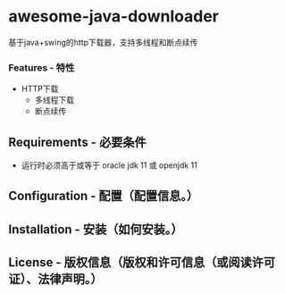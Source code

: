 # awesome-java-downloader

基于java+swing的http下载器，支持多线程和断点续传

### Features - 特性
- HTTP下载
  - 多线程下载
  - 断点续传

## Requirements - 必要条件
- 运行时必须高于或等于 oracle jdk 11 或 openjdk 11

## Configuration - 配置（配置信息。）

## Installation - 安装（如何安装。）

## License - 版权信息（版权和许可信息（或阅读许可证）、法律声明。）
